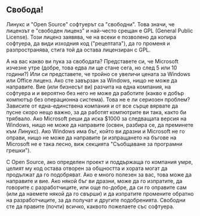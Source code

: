 <?php require("../../entete.php"); ?> <?php require("../../base.php"); ?>

<div id="corps">

<h2>Свобода!</h2>

Линукс и "Open Source" софтуерът са "свободни". Това значи, че лицензът е "свободен лиценз" и най-често срещан е GPL (General 
Public License). Този лиценз заявява, че на всеки е позволено да копира софтуера, да види изходния код ("рецептата"), да го променя и разпространява, стига той да остава лицензиран с GPL.

А на вас какво ви пука за свободата? Представете си, че Microsoft изчезне утре (добре, това едва ли ще стане сега, но след 5 или 10 години?) Или си представете, че тройно се увеличи цената за Windows или Office лиценз. Ако сте завързан за Windows, нищо не може да направите. Вие (или бизнесът ви) разчита на една компания, на софтуера и и вероятно без него не може да работите (какво е добър компютър без операционна система). Това не е ли сериозен проблем? Зависите от една-единствена компания и от все сърце вярвате да пусне скоро нещо важно, за да работят компютрите ви така, както би трябвало. Ако Microsoft реши да иска $1000 за следващата версия на Windows, нищо не може да направите (освен, разбира се, да преминете към Линукс). Ако Windows има бъг, който ви дразни и Microsoft не го оправи, нищо не може да направите (и изпращането на бъгове на Microsoft не е така лесно, виж секцията "Съобщаване за програмни грешки").

С Open Source, ако определен проект и поддържаща го компания умре, целият му код остава отворен за общността и хората могат да продължат да го подобряват. Ако е много полезен за вас, това може да направите и вие. Ако някой бъг ви дразни, може да го изпратите, да говорите с разработчиците, или още по-добре, да си го оправите сам (или да наемете някой да го свърши) и да изпратите промените обратно на разработчиците, за да получат и другите подобренията. Свободни сте да правите (почти) всичко, каквото пожелаете със софтуера.

</div>


